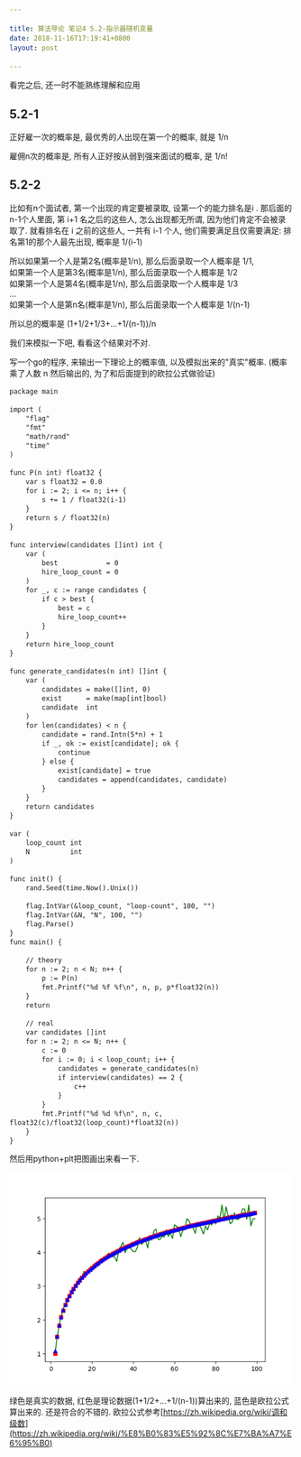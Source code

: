 ```yaml
---

title: 算法导论 笔记4 5.2-指示器随机变量
date: 2018-11-16T17:19:41+0800
layout: post

---
```


看完之后, 还一时不能熟练理解和应用

## 5.2-1

正好雇一次的概率是, 最优秀的人出现在第一个的概率, 就是 1/n

雇佣n次的概率是, 所有人正好按从弱到强来面试的概率, 是 1/n!

## 5.2-2

比如有n个面试者, 第一个出现的肯定要被录取, 设第一个的能力排名是i . 那后面的n-1个人里面, 第 i+1 名之后的这些人, 怎么出现都无所谓, 因为他们肯定不会被录取了. 就看排名在 i 之前的这些人, 一共有 i-1 个人, 他们需要满足且仅需要满足: 排名第1的那个人最先出现,  概率是 1/(i-1)

所以如果第一个人是第2名(概率是1/n), 那么后面录取一个人概率是 1/1,  
如果第一个人是第3名(概率是1/n), 那么后面录取一个人概率是 1/2  
如果第一个人是第4名(概率是1/n), 那么后面录取一个人概率是 1/3  
...  
如果第一个人是第n名(概率是1/n), 那么后面录取一个人概率是 1/(n-1)

所以总的概率是 (1+1/2+1/3+...+1/(n-1))/n

我们来模拟一下吧, 看看这个结果对不对.

写一个go的程序, 来输出一下理论上的概率值, 以及模拟出来的"真实"概率.  (概率乘了人数 n 然后输出的, 为了和后面提到的欧拉公式做验证)

```
package main

import (
	"flag"
	"fmt"
	"math/rand"
	"time"
)

func P(n int) float32 {
	var s float32 = 0.0
	for i := 2; i <= n; i++ {
		s += 1 / float32(i-1)
	}
	return s / float32(n)
}

func interview(candidates []int) int {
	var (
		best            = 0
		hire_loop_count = 0
	)
	for _, c := range candidates {
		if c > best {
			best = c
			hire_loop_count++
		}
	}
	return hire_loop_count
}

func generate_candidates(n int) []int {
	var (
		candidates = make([]int, 0)
		exist      = make(map[int]bool)
		candidate  int
	)
	for len(candidates) < n {
		candidate = rand.Intn(5*n) + 1
		if _, ok := exist[candidate]; ok {
			continue
		} else {
			exist[candidate] = true
			candidates = append(candidates, candidate)
		}
	}
	return candidates
}

var (
	loop_count int
	N          int
)

func init() {
	rand.Seed(time.Now().Unix())

	flag.IntVar(&loop_count, "loop-count", 100, "")
	flag.IntVar(&N, "N", 100, "")
	flag.Parse()
}
func main() {

	// theory
	for n := 2; n < N; n++ {
		p := P(n)
		fmt.Printf("%d %f %f\n", n, p, p*float32(n))
	}
	return

	// real
	var candidates []int
	for n := 2; n <= N; n++ {
		c := 0
		for i := 0; i < loop_count; i++ {
			candidates = generate_candidates(n)
			if interview(candidates) == 2 {
				c++
			}
		}
		fmt.Printf("%d %d %f\n", n, c, float32(c)/float32(loop_count)*float32(n))
	}
}
```

然后用python+plt把图画出来看一下.

![5.2.2](/images/5.2.2.png)

绿色是真实的数据, 红色是理论数据(1+1/2+...+1/(n-1))算出来的, 蓝色是欧拉公式算出来的. 还是符合的不错的. 欧拉公式参考[https://zh.wikipedia.org/wiki/调和级数](https://zh.wikipedia.org/wiki/%E8%B0%83%E5%92%8C%E7%BA%A7%E6%95%B0)

